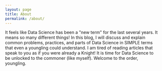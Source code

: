 ```yaml
---
layout: page
title: About
permalink: /about/
---
```


It feels like Data Science has been a "new term" for the last several years. It means so many different things! In this blog, I will discuss and explain common problems, practices, and parts of Data Science in SIMPLE terms that even a youngling could understand. I am tired of reading articles that speak to you as if you were already a Knight! It is time for Data Science to be unlocked to the commoner (like myself). Welcome to the order, youngling.
